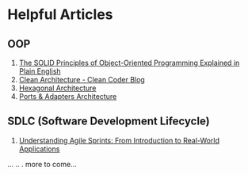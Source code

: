 # Helpful Articles

## OOP
1) [The SOLID Principles of Object-Oriented Programming Explained in Plain English](https://www.freecodecamp.org/news/solid-principles-explained-in-plain-english/#:~:text=The%20SOLID%20Principles%20of%20Object-Oriented%20Programming%20Explained%20in,6%20Dependency%20Inversion%20Principle%20...%207%20Conclusion%20)
2) [Clean Architecture - Clean Coder Blog](https://blog.cleancoder.com/uncle-bob/2012/08/13/the-clean-architecture.html)
3) [Hexagonal Architecture](https://fideloper.com/hexagonal-architecture)
4) [Ports & Adapters Architecture](https://medium.com/the-software-architecture-chronicles/ports-adapters-architecture-d19f2d476eca)

## SDLC (Software Development Lifecycle)
1) [Understanding Agile Sprints: From Introduction to Real-World Applications](https://guides.visual-paradigm.com/understanding-agile-sprints-from-introduction-to-real-world-applications/#:~:text=A%20Sprint%20is%20a%20time-boxed%2C%20fixed-length%20iteration%20in,Agile%20approaches%20to%20software%20development%20and%20project%20management.)


...
..
.
more to come...
